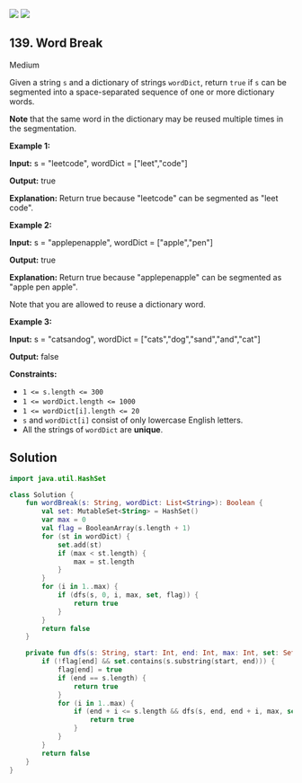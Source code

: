 [![](https://img.shields.io/github/stars/javadev/LeetCode-in-All?label=Stars&style=flat-square)](https://github.com/javadev/LeetCode-in-All)
[![](https://img.shields.io/github/forks/javadev/LeetCode-in-All?label=Fork%20me%20on%20GitHub%20&style=flat-square)](https://github.com/javadev/LeetCode-in-All/fork)

## 139\. Word Break

Medium

Given a string `s` and a dictionary of strings `wordDict`, return `true` if `s` can be segmented into a space-separated sequence of one or more dictionary words.

**Note** that the same word in the dictionary may be reused multiple times in the segmentation.

**Example 1:**

**Input:** s = "leetcode", wordDict = ["leet","code"]

**Output:** true

**Explanation:** Return true because "leetcode" can be segmented as "leet code".

**Example 2:**

**Input:** s = "applepenapple", wordDict = ["apple","pen"]

**Output:** true

**Explanation:** Return true because "applepenapple" can be segmented as "apple pen apple". 

Note that you are allowed to reuse a dictionary word.

**Example 3:**

**Input:** s = "catsandog", wordDict = ["cats","dog","sand","and","cat"]

**Output:** false

**Constraints:**

*   `1 <= s.length <= 300`
*   `1 <= wordDict.length <= 1000`
*   `1 <= wordDict[i].length <= 20`
*   `s` and `wordDict[i]` consist of only lowercase English letters.
*   All the strings of `wordDict` are **unique**.

## Solution

```kotlin
import java.util.HashSet

class Solution {
    fun wordBreak(s: String, wordDict: List<String>): Boolean {
        val set: MutableSet<String> = HashSet()
        var max = 0
        val flag = BooleanArray(s.length + 1)
        for (st in wordDict) {
            set.add(st)
            if (max < st.length) {
                max = st.length
            }
        }
        for (i in 1..max) {
            if (dfs(s, 0, i, max, set, flag)) {
                return true
            }
        }
        return false
    }

    private fun dfs(s: String, start: Int, end: Int, max: Int, set: Set<String>, flag: BooleanArray): Boolean {
        if (!flag[end] && set.contains(s.substring(start, end))) {
            flag[end] = true
            if (end == s.length) {
                return true
            }
            for (i in 1..max) {
                if (end + i <= s.length && dfs(s, end, end + i, max, set, flag)) {
                    return true
                }
            }
        }
        return false
    }
}
```
